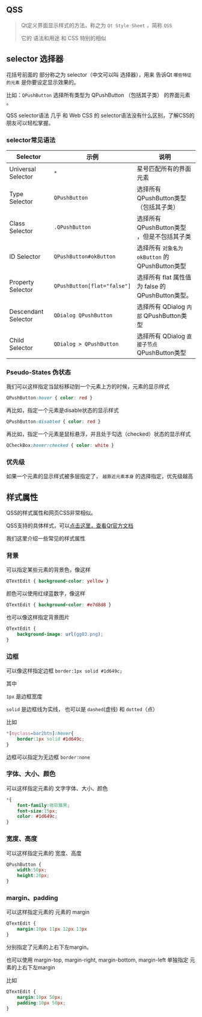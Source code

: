 ## QSS



> Qt定义界面显示样式的方法，称之为 `Qt Style Sheet` ，简称 `QSS`
>
> 它的 语法和用途 和 CSS 特别的相似

## selector 选择器

花括号前面的 部分称之为 selector（中文可以叫 选择器），用来 告诉Qt `哪些特征的元素` 是你要设定显示效果的。

比如：`QPushButton` 选择所有类型为 QPushButton （包括其子类） 的界面元素 。

QSS selector语法 几乎 和 Web CSS 的 selector语法没有什么区别，了解CSS的朋友可以轻松掌握。

### selector常见语法

| Selector            | 示例                        | 说明                                              |
| ------------------- | --------------------------- | ------------------------------------------------- |
| Universal Selector  | `*`                         | 星号匹配所有的界面元素                            |
| Type Selector       | `QPushButton`               | 选择所有 QPushButton类型 （包括其子类）           |
| Class Selector      | `.QPushButton`              | 选择所有 QPushButton类型 ，但是不包括其子类       |
| ID Selector         | `QPushButton#okButton`      | 选择所有 `对象名为 okButton` 的QPushButton类型    |
| Property Selector   | `QPushButton[flat="false"]` | 选择所有 flat 属性值为 false 的 QPushButton类型。 |
| Descendant Selector | `QDialog QPushButton`       | 选择所有 QDialog `内部` QPushButton类型           |
| Child Selector      | `QDialog > QPushButton`     | 选择所有 QDialog `直接子节点` QPushButton类型     |

### Pseudo-States 伪状态

我们可以这样指定当鼠标移动到一个元素上方的时候，元素的显示样式

```css
QPushButton:hover { color: red }
```

再比如，指定一个元素是disable状态的显示样式

```css
QPushButton:disabled { color: red }
```

再比如，指定一个元素是鼠标悬浮，并且处于勾选（checked）状态的显示样式

```css
QCheckBox:hover:checked { color: white }
```

### 优先级

如果一个元素的显示样式被多层指定了， `越靠近元素本身` 的选择指定，优先级越高

## 样式属性

QSS的样式属性和网页CSS非常相似。

QSS支持的具体样式，可以[点击这里，查看Qt官方文档](https://doc.qt.io/qt-5/stylesheet-reference.html#list-of-properties)

我们这里介绍一些常见的样式属性

### 背景

可以指定某些元素的背景色，像这样

```css
QTextEdit { background-color: yellow }
```

颜色可以使用红绿蓝数字，像这样

```css
QTextEdit { background-color: #e7d8d8 }
```



也可以像这样指定背景图片

```css
QTextEdit {
    background-image: url(gg03.png);
}
```

### 边框

可以像这样指定边框 `border:1px solid #1d649c;`

其中

`1px` 是边框宽度

`solid` 是边框线为实线， 也可以是 `dashed`(虚线) 和 `dotted`（点）

比如

```css
*[myclass=bar2btn]:hover{
	border:1px solid #1d649c;
}
```



边框可以指定为无边框 `border:none`

### 字体、大小、颜色

可以这样指定元素的 文字字体、大小、颜色

```css
*{	
	font-family:微软雅黑;
	font-size:15px;
	color: #1d649c;
}
```

### 宽度、高度

可以这样指定元素的 宽度、高度

```css
QPushButton {	
	width:50px;
	height:20px;
}
```

### margin、padding

可以这样指定元素的 元素的 margin

```css
QTextEdit {
	margin:10px 11px 12px 13px
}
```

分别指定了元素的上右下左margin。

也可以使用 margin-top, margin-right, margin-bottom, margin-left 单独指定 元素的上右下左margin

比如

```css
QTextEdit {
	margin:10px 50px;
	padding:10px 50px;
}
```